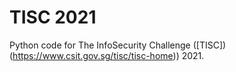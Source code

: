 # TISC 2021

Python code for The InfoSecurity Challenge ([TISC])(https://www.csit.gov.sg/tisc/tisc-home)) 2021.
